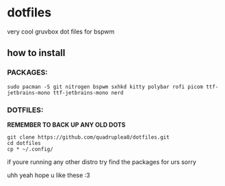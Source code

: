 # dotfiles
very cool gruvbox dot files for bspwm

## how to install 

### PACKAGES:

```
sudo pacman -S git nitrogen bspwm sxhkd kitty polybar rofi picom ttf-jetbrains-mono ttf-jetbrains-mono nerd
```
### DOTFILES:

**REMEMBER TO BACK UP ANY OLD DOTS**

```
git clone https://github.com/quadruplea0/dotfiles.git
cd dotfiles
cp * ~/.config/
```

if youre running any other distro try find the packages for urs sorry

uhh yeah hope u like these :3



